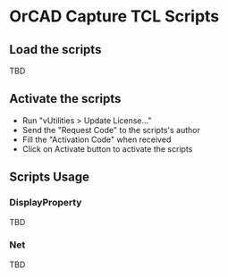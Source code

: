 # OrCAD Capture TCL Scripts

## Load the scripts

TBD

## Activate the scripts

- Run "vUtilities > Update License..."
- Send the "Request Code" to the scripts's author
- Fill the "Activation Code" when received
- Click on Activate button to activate the scripts

## Scripts Usage

### DisplayProperty

TBD

### Net

TBD
